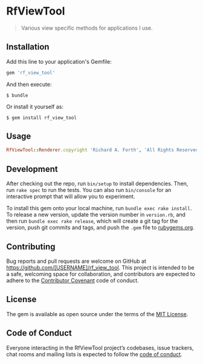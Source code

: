# RfViewTool

> Various view specific methods for applications I use.

## Installation

Add this line to your application's Gemfile:

```ruby
gem 'rf_view_tool'
```

And then execute:

    $ bundle

Or install it yourself as:

    $ gem install rf_view_tool

## Usage

```ruby
RfViewTool::Renderer.copyright 'Richard A. Forth', 'All Rights Reserved.'
```

## Development

After checking out the repo, run `bin/setup` to install dependencies. Then, run `rake spec` to run the tests. You can also run `bin/console` for an interactive prompt that will allow you to experiment.

To install this gem onto your local machine, run `bundle exec rake install`. To release a new version, update the version number in `version.rb`, and then run `bundle exec rake release`, which will create a git tag for the version, push git commits and tags, and push the `.gem` file to [rubygems.org](https://rubygems.org).

## Contributing

Bug reports and pull requests are welcome on GitHub at https://github.com/[USERNAME]/rf_view_tool. This project is intended to be a safe, welcoming space for collaboration, and contributors are expected to adhere to the [Contributor Covenant](http://contributor-covenant.org) code of conduct.

## License

The gem is available as open source under the terms of the [MIT License](https://opensource.org/licenses/MIT).

## Code of Conduct

Everyone interacting in the RfViewTool project’s codebases, issue trackers, chat rooms and mailing lists is expected to follow the [code of conduct](https://github.com/[USERNAME]/rf_view_tool/blob/master/CODE_OF_CONDUCT.md).
